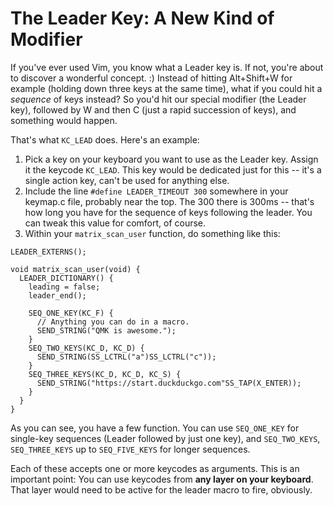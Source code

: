 # The Leader Key: A New Kind of Modifier

If you've ever used Vim, you know what a Leader key is. If not, you're about to discover a wonderful concept. :) Instead of hitting Alt+Shift+W for example (holding down three keys at the same time), what if you could hit a _sequence_ of keys instead? So you'd hit our special modifier (the Leader key), followed by W and then C (just a rapid succession of keys), and something would happen.

That's what `KC_LEAD` does. Here's an example:

1. Pick a key on your keyboard you want to use as the Leader key. Assign it the keycode `KC_LEAD`. This key would be dedicated just for this -- it's a single action key, can't be used for anything else.
2. Include the line `#define LEADER_TIMEOUT 300` somewhere in your keymap.c file, probably near the top. The 300 there is 300ms -- that's how long you have for the sequence of keys following the leader. You can tweak this value for comfort, of course.
3. Within your `matrix_scan_user` function, do something like this:

```
LEADER_EXTERNS();

void matrix_scan_user(void) {
  LEADER_DICTIONARY() {
    leading = false;
    leader_end();

    SEQ_ONE_KEY(KC_F) {
      // Anything you can do in a macro.
      SEND_STRING("QMK is awesome.");
    }
    SEQ_TWO_KEYS(KC_D, KC_D) {
      SEND_STRING(SS_LCTRL("a")SS_LCTRL("c"));
    }
    SEQ_THREE_KEYS(KC_D, KC_D, KC_S) {
      SEND_STRING("https://start.duckduckgo.com"SS_TAP(X_ENTER));
    }
  }
}
```

As you can see, you have a few function. You can use `SEQ_ONE_KEY` for single-key sequences (Leader followed by just one key), and `SEQ_TWO_KEYS`, `SEQ_THREE_KEYS` up to `SEQ_FIVE_KEYS` for longer sequences.

Each of these accepts one or more keycodes as arguments. This is an important point: You can use keycodes from **any layer on your keyboard**. That layer would need to be active for the leader macro to fire, obviously.
